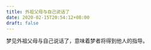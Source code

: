```yaml
---
title: 外祖父母与自己说话了
date: 2020-02-15T20:54:12+08:00
draft: false
---
```


梦见外祖父母与自己说话了，意味着梦者将得到他人的指导。<br>
